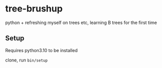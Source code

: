 # tree-brushup

python + refreshing myself on trees etc, learning B trees for the first time

## Setup

Requires python3.10 to be installed

clone, run `bin/setup`
